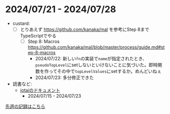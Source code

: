 # 2024/07/21 - 2024/07/28

- custard:
    - [ ] とりあえず <https://github.com/kanaka/mal> を参考にStep 8までTypeScriptでやる
        - [ ] Step 8: Macros <https://github.com/kanaka/mal/blob/master/process/guide.md#step-8-macros>
            - 2024/07/22: 新しい`fn`の実装で`name`が指定されたとき、`pseudoTopLevel`にsetしないといけないことに気づいた。即時関数を作ってその中で`topLevelValues`にsetするか。めんどいねぇ
            - 2024/07/23: 多分修正できた
- 読書など:
    - [jotaiのドキュメント](https://jotai.org)
        - 2024/07/15 - 2024/07/23

[先週の記録はこちら](https://github.com/igrep/daily-commits/blob/263ae04d4a5a5c4018379b4089a10e3a14c72193/yesterday.md)
